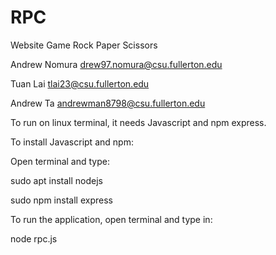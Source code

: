 # RPC
Website Game Rock Paper Scissors


Andrew Nomura drew97.nomura@csu.fullerton.edu

Tuan Lai tlai23@csu.fullerton.edu

Andrew Ta andrewman8798@csu.fullerton.edu










To run on linux terminal, it needs Javascript and npm express.

To install Javascript and npm:

Open terminal and type:

sudo apt install nodejs

sudo npm install express

To run the application, open terminal and type in:

node rpc.js
